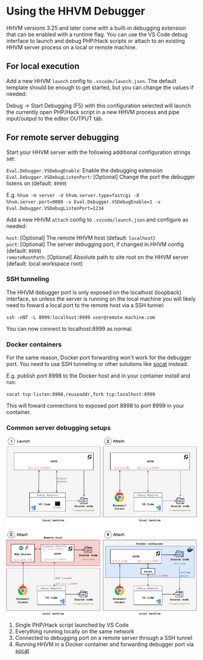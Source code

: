 # Using the HHVM Debugger

HHVM versions 3.25 and later come with a built-in debugging extension that can be enabled with a runtime flag. You can use the VS Code debug interface to launch and debug PHP/Hack scripts or attach to an existing HHVM server process on a local or remote machine.

## For local execution

Add a new HHVM `launch` config to `.vscode/launch.json`. The default template should be enough to get started, but you can change the values if needed:

Debug -> Start Debugging (F5) with this configuration selected will launch the currently open PHP/Hack script in a new HHVM process and pipe input/output to the editor OUTPUT tab.

## For remote server debugging

Start your HHVM server with the following additional configuration strings set:

`Eval.Debugger.VSDebugEnable`: Enable the debugging extension  
`Eval.Debugger.VSDebugListenPort`: [Optional] Change the port the debugger listens on (default: `8999`)  

E.g. `hhvm -m server -d hhvm.server.type=fastcgi -d hhvm.server.port=9000 -v Eval.Debugger.VSDebugEnable=1 -v Eval.Debugger.VSDebugListenPort=1234`

Add a new HHVM `attach` config to `.vscode/launch.json` and configure as needed:

`host`: [Optional] The remote HHVM host (default: `localhost`)  
`port`: [Optional] The server debugging port, if changed in HHVM config (default: `8999`)  
`remoteRootPath`: [Optional] Absolute path to site root on the HHVM server (default: local workspace root)

### SSH tunneling

The HHVM debugger port is only exposed on the localhost (loopback) interface, so unless the server is running on the local machine you will likely need to foward a local port to the remote host via a SSH tunnel:

`ssh -nNT -L 8999:localhost:8999 user@remote.machine.com`

You can now connect to localhost:8999 as normal.

### Docker containers

For the same reason, Docker port forwarding won't work for the debugger port. You need to use SSH tunneling or other solutions like [socat](http://www.dest-unreach.org/socat/) instead.

E.g. publish port 8998 to the Docker host and in your container install and run:

`socat tcp-listen:8998,reuseaddr,fork tcp:localhost:8999`

This will foward connections to exposed port 8998 to port 8999 in your container.

### Common server debugging setups

![Common debugging setups](images/debugger-setups.png)

1. Single PHP/Hack script launched by VS Code 
2. Everything running locally on the same network
3. Connected to debugging port on a remote server through a SSH tunnel
4. Running HHVM in a Docker container and forwarding debugger port via [socat](http://www.dest-unreach.org/socat/doc/socat.html)